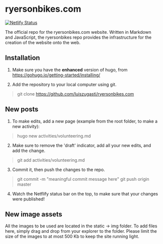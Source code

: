 # ryersonbikes.com

[![Netlify Status](https://api.netlify.com/api/v1/badges/adbfbaee-2b95-462e-a2a0-3e775a45c4f3/deploy-status)](https://app.netlify.com/sites/serene-lamport-347127/deploys)

The official repo for the ryersonbikes.com website. Written in Markdown and JavaScript, the ryersonbikes repo provides the infrastructure for the creation of the website onto the web.

## Installation

1. Make sure you have the **enhanced** version of hugo, from https://gohugo.io/getting-started/installing/

2. Add the repository to your local computer using git.

> git clone https://github.com/luiszugasti/ryersonbikes.com

## New posts
1. To make edits, add a new page (example from the root folder, to make a new activity):

> hugo new activities/volunteering.md

2. Make sure to remove the 'draft' indicator, add all your new edits, and add the change.

> git add activities/volunteering.md

3. Commit it, then push the changes to the repo.

> git commit -m "meaningful commit message here"
> git push origin master

4. Watch the Netflify status bar on the top, to make sure that your changes were published!

## New image assets

All the images to be used are located in the static -> img folder. To add files here, simply drag and drop from your explorer to the folder. Please limit the size of the images to at most 500 Kb to keep the site running light.
